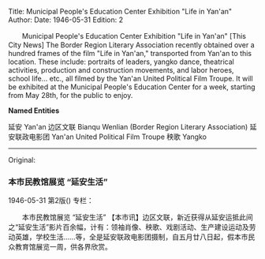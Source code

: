 Title: Municipal People's Education Center Exhibition "Life in Yan'an"
Author:
Date: 1946-05-31
Edition: 2

　　Municipal People's Education Center Exhibition
   "Life in Yan'an"
    [This City News] The Border Region Literary Association recently obtained over a hundred frames of the film "Life in Yan'an," transported from Yan'an to this location. These include: portraits of leaders, yangko dance, theatrical activities, production and construction movements, and labor heroes, school life... etc., all filmed by the Yan'an United Political Film Troupe. It will be exhibited at the Municipal People's Education Center for a week, starting from May 28th, for the public to enjoy.


**Named Entities**


延安    Yan'an
边区文联  Bianqu Wenlian (Border Region Literary Association)
延安联政电影团  Yan'an United Political Film Troupe
秧歌    Yangko



<hr /> 

Original: 


### 本市民教馆展览  “延安生活”

1946-05-31
第2版()
专栏：

　　本市民教馆展览
   “延安生活”
    【本市讯】边区文联，新近获得从延安运抵此间之“延安生活”影片百余幅，计有：领袖肖像、秧歌、戏剧活动、生产建设运动及劳动英雄，学校生活……等，全是延安联政电影团摄制，自五月廿八日起，假本市民众教育馆展览一周，供各界欣赏。
